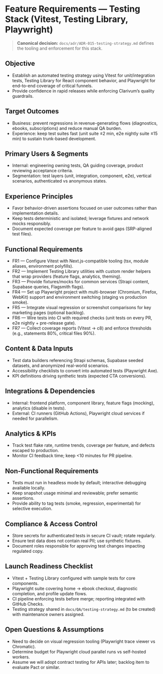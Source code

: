 # Feature Requirements — Testing Stack (Vitest, Testing Library, Playwright)

> **Canonical decision:** `docs/adr/ADR-015-testing-strategy.md` defines the tooling and enforcement for this stack.

## Objective
- Establish an automated testing strategy using Vitest for unit/integration tests, Testing Library for React component behavior, and Playwright for end-to-end coverage of critical funnels.
- Provide confidence in rapid releases while enforcing Clarivum’s quality guardrails.

## Target Outcomes
- Business: prevent regressions in revenue-generating flows (diagnostics, ebooks, subscriptions) and reduce manual QA burden.
- Experience: keep test suites fast (unit suite ≤2 min, e2e nightly suite ≤15 min) to sustain trunk-based development.

## Primary Users & Segments
- Internal: engineering owning tests, QA guiding coverage, product reviewing acceptance criteria.
- Segmentation: test layers (unit, integration, component, e2e), vertical scenarios, authenticated vs anonymous states.

## Experience Principles
- Favor behavior-driven assertions focused on user outcomes rather than implementation details.
- Keep tests deterministic and isolated; leverage fixtures and network mocks responsibly.
- Document expected coverage per feature to avoid gaps (SRP-aligned test files).

## Functional Requirements
- FR1 — Configure Vitest with Next.js-compatible tooling (tsx, module aliases, environment polyfills).
- FR2 — Implement Testing Library utilities with custom render helpers that wrap providers (feature flags, analytics, theming).
- FR3 — Provide fixtures/mocks for common services (Strapi content, Supabase queries, Flagsmith flags).
- FR4 — Set up Playwright project with multi-browser (Chromium, Firefox, WebKit) support and environment switching (staging vs production smoke).
- FR5 — Integrate visual regression or screenshot comparisons for key marketing pages (optional backlog).
- FR6 — Wire tests into CI with required checks (unit tests on every PR, e2e nightly + pre-release gate).
- FR7 — Collect coverage reports (Vitest -> c8) and enforce thresholds (e.g., statements 80%, critical files 90%).

## Content & Data Inputs
- Test data builders referencing Strapi schemas, Supabase seeded datasets, and anonymized real-world scenarios.
- Accessibility checklists to convert into automated tests (Playwright Axe).
- KPI definitions driving synthetic tests (expected CTA conversions).

## Integrations & Dependencies
- Internal: frontend platform, component library, feature flags (mocking), analytics (disable in tests).
- External: CI runners (GitHub Actions), Playwright cloud services if needed for parallelism.

## Analytics & KPIs
- Track test flake rate, runtime trends, coverage per feature, and defects escaped to production.
- Monitor CI feedback time; keep <10 minutes for PR pipeline.

## Non-Functional Requirements
- Tests must run in headless mode by default; interactive debugging available locally.
- Keep snapshot usage minimal and reviewable; prefer semantic assertions.
- Provide ability to tag tests (smoke, regression, experimental) for selective execution.

## Compliance & Access Control
- Store secrets for authenticated tests in secure CI vault; rotate regularly.
- Ensure test data does not contain real PII; use synthetic fixtures.
- Document roles responsible for approving test changes impacting regulated copy.

## Launch Readiness Checklist
- Vitest + Testing Library configured with sample tests for core components.
- Playwright suite covering home → ebook checkout, diagnostic completion, and profile update flows.
- CI pipeline enforcing tests before merge; reporting integrated with GitHub Checks.
- Testing strategy shared in `docs/QA/testing-strategy.md` (to be created) with maintenance owners assigned.

## Open Questions & Assumptions
- Need to decide on visual regression tooling (Playwright trace viewer vs Chromatic).
- Determine budget for Playwright cloud parallel runs vs self-hosted workers.
- Assume we will adopt contract testing for APIs later; backlog item to evaluate Pact or similar.
